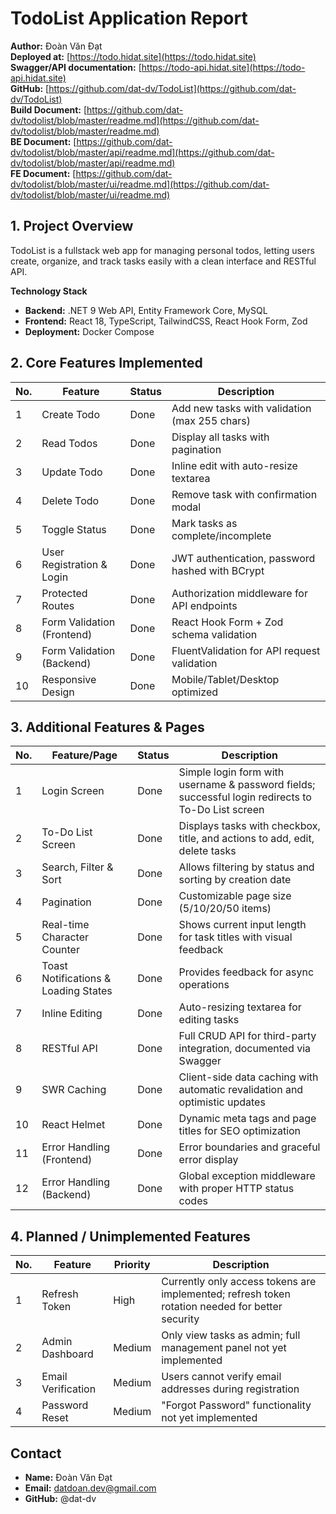 # TodoList Application Report

**Author:** Đoàn Văn Đạt  
**Deployed at:** [https://todo.hidat.site](https://todo.hidat.site)  
**Swagger/API documentation:** [https://todo-api.hidat.site](https://todo-api.hidat.site)  
**GitHub:** [https://github.com/dat-dv/TodoList](https://github.com/dat-dv/TodoList)  
**Build Document:** [https://github.com/dat-dv/todolist/blob/master/readme.md](https://github.com/dat-dv/todolist/blob/master/readme.md)  
**BE Document:** [https://github.com/dat-dv/todolist/blob/master/api/readme.md](https://github.com/dat-dv/todolist/blob/master/api/readme.md)  
**FE Document:** [https://github.com/dat-dv/todolist/blob/master/ui/readme.md](https://github.com/dat-dv/todolist/blob/master/ui/readme.md)

## 1. Project Overview

TodoList is a fullstack web app for managing personal todos, letting users create, organize, and track tasks easily with a clean interface and RESTful API.

**Technology Stack**

- **Backend:** .NET 9 Web API, Entity Framework Core, MySQL
- **Frontend:** React 18, TypeScript, TailwindCSS, React Hook Form, Zod
- **Deployment:** Docker Compose

## 2. Core Features Implemented

| No. | Feature                    | Status | Description                                     |
| --- | -------------------------- | ------ | ----------------------------------------------- |
| 1   | Create Todo                | Done   | Add new tasks with validation (max 255 chars)   |
| 2   | Read Todos                 | Done   | Display all tasks with pagination               |
| 3   | Update Todo                | Done   | Inline edit with auto-resize textarea           |
| 4   | Delete Todo                | Done   | Remove task with confirmation modal             |
| 5   | Toggle Status              | Done   | Mark tasks as complete/incomplete               |
| 6   | User Registration & Login  | Done   | JWT authentication, password hashed with BCrypt |
| 7   | Protected Routes           | Done   | Authorization middleware for API endpoints      |
| 8   | Form Validation (Frontend) | Done   | React Hook Form + Zod schema validation         |
| 9   | Form Validation (Backend)  | Done   | FluentValidation for API request validation     |
| 10  | Responsive Design          | Done   | Mobile/Tablet/Desktop optimized                 |

<div style="page-break-after: always;"></div>

## 3. Additional Features & Pages

| No. | Feature/Page                         | Status | Description                                                                                        |
| --- | ------------------------------------ | ------ | -------------------------------------------------------------------------------------------------- |
| 1   | Login Screen                         | Done   | Simple login form with username & password fields; successful login redirects to To-Do List screen |
| 2   | To-Do List Screen                    | Done   | Displays tasks with checkbox, title, and actions to add, edit, delete tasks                        |
| 3   | Search, Filter & Sort                | Done   | Allows filtering by status and sorting by creation date                                            |
| 4   | Pagination                           | Done   | Customizable page size (5/10/20/50 items)                                                          |
| 5   | Real-time Character Counter          | Done   | Shows current input length for task titles with visual feedback                                    |
| 6   | Toast Notifications & Loading States | Done   | Provides feedback for async operations                                                             |
| 7   | Inline Editing                       | Done   | Auto-resizing textarea for editing tasks                                                           |
| 8   | RESTful API                          | Done   | Full CRUD API for third-party integration, documented via Swagger                                  |
| 9   | SWR Caching                          | Done   | Client-side data caching with automatic revalidation and optimistic updates                        |
| 10  | React Helmet                         | Done   | Dynamic meta tags and page titles for SEO optimization                                             |
| 11  | Error Handling (Frontend)            | Done   | Error boundaries and graceful error display                                                        |
| 12  | Error Handling (Backend)             | Done   | Global exception middleware with proper HTTP status codes                                          |

## 4. Planned / Unimplemented Features

| No. | Feature            | Priority | Description                                                                                     |
| --- | ------------------ | -------- | ----------------------------------------------------------------------------------------------- |
| 1   | Refresh Token      | High     | Currently only access tokens are implemented; refresh token rotation needed for better security |
| 2   | Admin Dashboard    | Medium   | Only view tasks as admin; full management panel not yet implemented                             |
| 3   | Email Verification | Medium   | Users cannot verify email addresses during registration                                         |
| 4   | Password Reset     | Medium   | "Forgot Password" functionality not yet implemented                                             |

<div style="page-break-after: always;"></div>

## Contact

- **Name:** Đoàn Văn Đạt
- **Email:** datdoan.dev@gmail.com
- **GitHub:** @dat-dv

